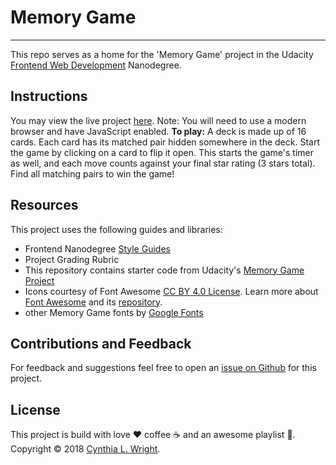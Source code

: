 
# Memory Game 
--------

This repo serves as a home for the 'Memory Game' project in the Udacity [Frontend Web Development](https://www.udacity.com/course/front-end-web-developer-nanodegree--nd001) Nanodegree. 

Instructions
--------

You may view the live project [here](https://cynsdaemon.github.io/memory-game/). Note: You will need to use a modern browser and have JavaScript enabled. **To play:** A deck is made up of 16 cards. Each card has its matched pair hidden somewhere in the deck. Start the game by clicking on a card to flip it open. This starts the game's timer as well, and each move counts against your final star rating (3 stars total). Find all matching pairs to win the game!

Resources
--------

This project uses the following guides and libraries:

- Frontend Nanodegree [Style Guides](https://github.com/udacity/frontend-nanodegree-styleguide)
- Project Grading Rubric 
- This repository contains starter code from Udacity's [Memory Game Project](https://github.com/udacity/fend-project-memory-game)
- Icons courtesy of Font Awesome [CC BY 4.0 License](https://fontawesome.com/license). Learn more about [Font Awesome](https://fontawesome.com/) and its [repository](https://github.com/FortAwesome/Font-Awesome). 
- other Memory Game fonts by [Google Fonts](https://fonts.google.com/)
  
Contributions and Feedback
--------

For feedback and suggestions feel free to open an [issue on Github](https://github.com/cynsdaemon/memory-game/issues) for this project.


License
--------

This project is build with love :heart: coffee :coffee: and an awesome playlist :musical_note:. Copyright &copy; 2018 [Cynthia L. Wright](https://www.cynthialanel.com).

